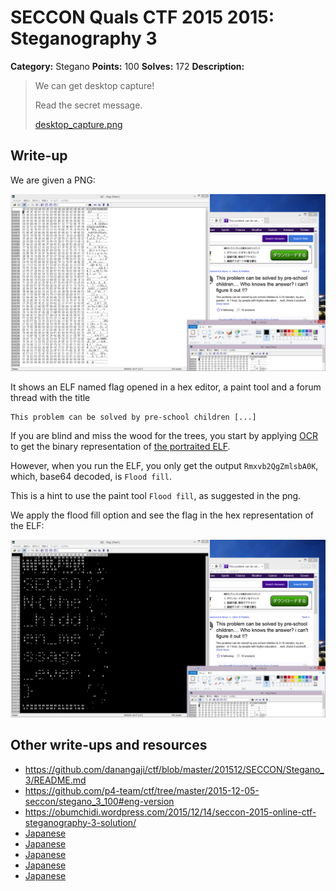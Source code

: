 # SECCON Quals CTF 2015 2015: Steganography 3

**Category:** Stegano
**Points:** 100
**Solves:** 172
**Description:**

> We can get desktop capture!
> 
> Read the secret message.
> 
> [desktop_capture.png](./desktop_capture.png)


## Write-up

We are given a PNG:

![](./desktop_capture.png)

It shows an ELF named flag opened in a hex editor, a paint tool and a forum thread with the title

	This problem can be solved by pre-school children [...]

If you are blind and miss the wood for the trees, you start by applying [OCR](https://en.wikipedia.org/wiki/Optical_character_recognition) to get the binary representation of [the portraited ELF](./thiself).

However, when you run the ELF, you only get the output `Rmxvb2QgZmlsbA0K`, which, base64 decoded, is `Flood fill`.

This is a hint to use the paint tool `Flood fill`, as suggested in the png.

We apply the flood fill option and see the flag in the hex representation of the ELF:

![](fill.png)


## Other write-ups and resources

* <https://github.com/danangaji/ctf/blob/master/201512/SECCON/Stegano_3/README.md>
* <https://github.com/p4-team/ctf/tree/master/2015-12-05-seccon/stegano_3_100#eng-version>
* <https://obumchidi.wordpress.com/2015/12/14/seccon-2015-online-ctf-steganography-3-solution/>
* [Japanese](http://miettal.hatenablog.com/entry/2015/12/07/104233)
* [Japanese](http://katc.hateblo.jp/entry/2015/12/06/185159)
* [Japanese](http://iwasi.hatenablog.jp/entry/2015/12/06/190557)
* [Japanese](https://hackmd.io/s/Ekwbl134e)
* [Japanese](https://docs.google.com/document/d/1GEdzPOohsiWt8EPojNazlVPuNFZpQ9FOQxb-E7sfzSQ)
